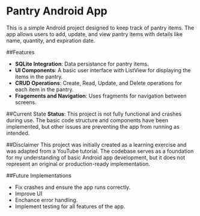 # Pantry Android App
This is a simple Android project designed to keep track of pantry items. The app allows users to add, update, and view pantry items with details like name, quantity, and expiration date.

##Features
* __SQLite Integration__: Data persistance for pantry items.
* __UI Components__: A basic user interface with ListView for displaying the items in the pantry.
* __CRUD Operations__: Create, Read, Update, and Delete operations for each item in the pantry.
* __Fragements and Navigation__: Uses fragments for navigation between screens.

##Current State
__Status__: This project is not fully functional and crashes during use. The basic code structure and components have been implemented, but other issues are preventing the app from running as intended.

##Disclaimer
This project was initially created as a learning exercise and was adapted from a YouTube tutorial. The codebase serves as a foundation for my understanding of basic Android app development, but it does not represent an original or production-ready implementation.

##Future Implementations
* Fix crashes and ensure the app runs correctly.
* Improve UI
* Enchance error handling.
* Implement testing for all features of the app.

